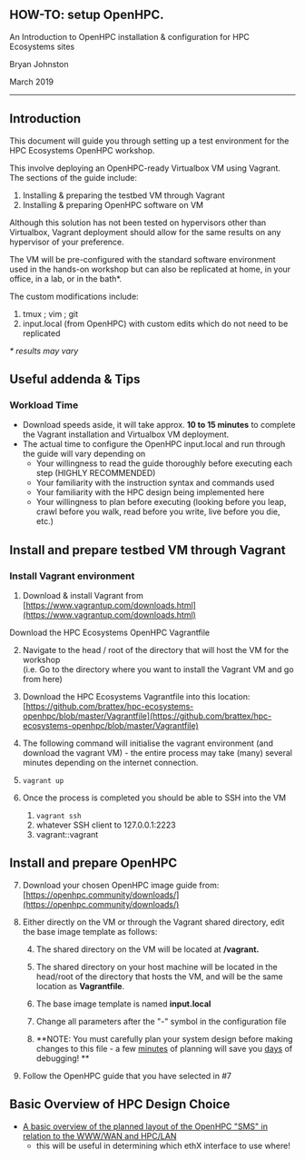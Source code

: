 ## **HOW-TO: setup OpenHPC.** 
An Introduction to OpenHPC installation & configuration for HPC Ecosystems sites

Bryan Johnston

March 2019



---



## Introduction

This document will guide you through setting up a test environment for the HPC Ecosystems OpenHPC workshop.

This involve deploying an OpenHPC-ready Virtualbox VM using Vagrant. The sections of the guide include:



1. Installing & preparing the testbed VM through Vagrant
2. Installing & preparing OpenHPC software on VM

Although this solution has not been tested on hypervisors other than Virtualbox, Vagrant deployment should allow for the same results on any hypervisor of your preference.

The VM will be pre-configured with the standard software environment used in the hands-on workshop but can also be replicated at home, in your office, in a lab, or in the bath*.

The custom modifications include:



1. tmux ; vim ; git 
2. input.local (from OpenHPC) with custom edits which do not need to be replicated

_* results may vary_


## Useful addenda & Tips


### Workload Time



*   Download speeds aside, it will take approx. **10 to 15 minutes** to complete the Vagrant installation and Virtualbox VM deployment.
*   The actual time to configure the OpenHPC input.local and run through the guide will vary depending on
    *   Your willingness to read the guide thoroughly before executing each step (HIGHLY RECOMMENDED)
    *   Your familiarity with the instruction syntax and commands used
    *   Your familiarity with the HPC design being implemented here
    *   Your willingness to plan before executing (looking before you leap, crawl before you walk, read before you write, live before you die, etc.)


## Install and prepare testbed VM through Vagrant


### Install Vagrant environment



1. Download & install Vagrant from [https://www.vagrantup.com/downloads.html](https://www.vagrantup.com/downloads.html) 


Download the HPC Ecosystems OpenHPC Vagrantfile



2. Navigate to the head / root of the directory that will host the VM for the workshop  
(i.e. Go to the directory where you want to install the Vagrant VM and go from here)
3. Download the HPC Ecosystems Vagrantfile into this location: 
[https://github.com/brattex/hpc-ecosystems-openhpc/blob/master/Vagrantfile](https://github.com/brattex/hpc-ecosystems-openhpc/blob/master/Vagrantfile)
4. The following command will initialise the vagrant environment (and download the vagrant VM) - the entire process may take (many) several minutes depending on the internet connection. 

5. `vagrant up`
6. Once the process is completed you should be able to SSH into the VM
    1. `vagrant ssh`
    2. whatever SSH client to 127.0.0.1:2223
    3. vagrant::vagrant


## Install and prepare OpenHPC



7. Download your chosen OpenHPC image guide from: 
[https://openhpc.community/downloads/](https://openhpc.community/downloads/) 

8. Either directly on the VM or through the Vagrant shared directory, edit the base image template as follows: 

    4. The shared directory on the VM will be located at **/vagrant.**
    5. The shared directory on your host machine will be located in the head/root of the directory that hosts the VM, and will be the same location as **Vagrantfile**.
    6. The base image template is named **input.local** 

    7. Change all parameters after the "-" symbol in the configuration file
    8. **NOTE: You must carefully plan your system design before making changes to this file - a few <span style="text-decoration:underline;">minutes</span> of planning will save you <span style="text-decoration:underline;">days</span> of debugging! 
**
9. Follow the OpenHPC guide that you have selected in #7


## Basic Overview of HPC Design Choice



*   [A basic overview of the planned layout of the OpenHPC "SMS" in relation to the WWW/WAN and HPC/LAN](https://docs.google.com/drawings/d/1dLHmKsdG1V1BkKHcwAN7WEJpGx49unMi7xDwe-L4FnQ/edit?usp=sharing)
    *   this will be useful in determining which ethX interface to use where!
